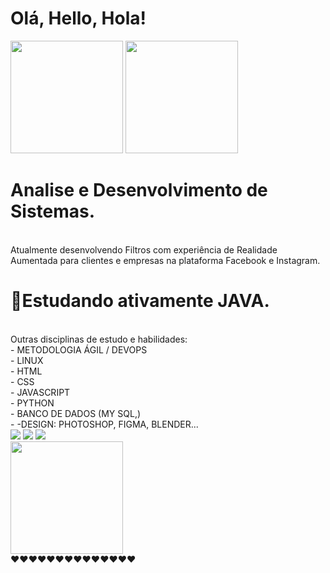# 
# Olá, Hello, Hola! 

 <img height="180em" src="https://github-readme-stats.vercel.app/api?username=fernandademelo&show_icons=true&theme=dracula&include_all_commits=true&count_private=true"/> <img height="180em" src="https://github-readme-stats.vercel.app/api/top-langs/?username=fernandademelo&layout=compact&langs_count=7&theme=dracula"/>



# Analise e Desenvolvimento de Sistemas.
<br>Atualmente desenvolvendo Filtros com experiência de Realidade Aumentada para clientes e empresas na plataforma Facebook e Instagram.
  # 📖Estudando ativamente JAVA.
   <br>
   Outras disciplinas de estudo e habilidades: <br>
 - METODOLOGIA ÁGIL / DEVOPS <br>
 - LINUX <br>
 - HTML <br>
 - CSS <br>
 - JAVASCRIPT <br>
 - PYTHON <br>
 - BANCO DE DADOS (MY SQL,) <br>
 - -DESIGN: PHOTOSHOP, FIGMA, BLENDER...
<br>
</div>
 <div> 
 <a href="https://instagram.com/ferzinia" target="_blank"><img src="https://img.shields.io/badge/-Instagram-%23E4405F?style=for-the-badge&logo=instagram&logoColor=white" target="_blank"></a>
    <a href="https://www.linkedin.com/in/fernandamelosilva" target="_blank"><img src="https://img.shields.io/badge/-LinkedIn-%230077B5?style=for-the-badge&logo=linkedin&logoColor=white" target="_blank"></a>
  <a href = "mailto:fernandademelo91@gmail.com"><img src="https://img.shields.io/badge/-Gmail-%23333?style=for-the-badge&logo=gmail&logoColor=white" target="_blank"></a>
   <br> <img height="180em" src="https://img-9gag-fun.9cache.com/photo/aGzj82X_460s.jpg"/> <br> ♥️♥️♥️♥️♥️♥️♥️♥️♥️♥️♥️♥️♥️♥️

  

